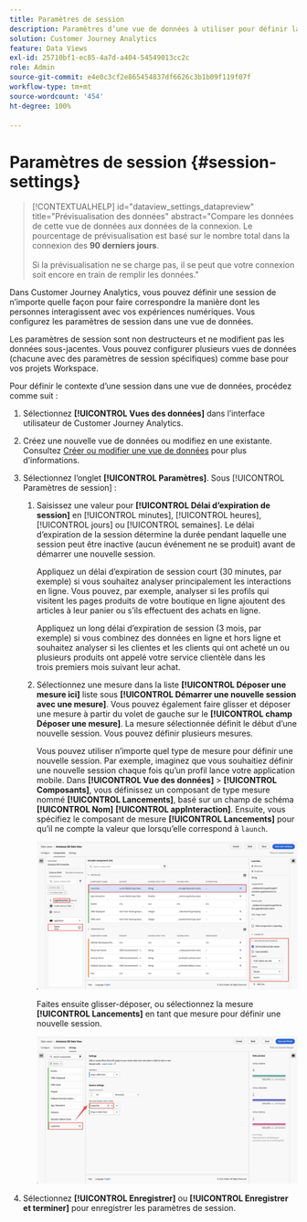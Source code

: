 ```yaml
---
title: Paramètres de session
description: Paramètres d’une vue de données à utiliser pour définir la durée d’une session ainsi que le déclencheur pour lancer une nouvelle session
solution: Customer Journey Analytics
feature: Data Views
exl-id: 25710bf1-ec85-4a7d-a404-54549013cc2c
role: Admin
source-git-commit: e4e0c3cf2e865454837df6626c3b1b09f119f07f
workflow-type: tm+mt
source-wordcount: '454'
ht-degree: 100%

---
```


# Paramètres de session {#session-settings}

<!-- markdownlint-disable MD034 -->

>[!CONTEXTUALHELP]
>id="dataview_settings_datapreview"
>title="Prévisualisation des données"
>abstract="Compare les données de cette vue de données aux données de la connexion. Le pourcentage de prévisualisation est basé sur le nombre total dans la connexion des **90 derniers jours**.<br><br/>Si la prévisualisation ne se charge pas, il se peut que votre connexion soit encore en train de remplir les données."

<!-- markdownlint-enable MD034 -->

<!-- markdownlint-enable MD034 -->


Dans Customer Journey Analytics, vous pouvez définir une session de n’importe quelle façon pour faire correspondre la manière dont les personnes interagissent avec vos expériences numériques. Vous configurez les paramètres de session dans une vue de données.

Les paramètres de session sont non destructeurs et ne modifient pas les données sous-jacentes. Vous pouvez configurer plusieurs vues de données (chacune avec des paramètres de session spécifiques) comme base pour vos projets Workspace.

Pour définir le contexte d’une session dans une vue de données, procédez comme suit :

1. Sélectionnez **[!UICONTROL Vues des données]** dans l’interface utilisateur de Customer Journey Analytics.

2. Créez une nouvelle vue de données ou modifiez en une existante. Consultez [Créer ou modifier une vue de données](create-dataview.md) pour plus d’informations.

3. Sélectionnez l’onglet **[!UICONTROL Paramètres]**. Sous [!UICONTROL Paramètres de session] :

   1. Saisissez une valeur pour **[!UICONTROL Délai d’expiration de session]** en [!UICONTROL minutes], [!UICONTROL heures], [!UICONTROL jours] ou [!UICONTROL semaines]. Le délai d’expiration de la session détermine la durée pendant laquelle une session peut être inactive (aucun événement ne se produit) avant de démarrer une nouvelle session.

      Appliquez un délai d’expiration de session court (30 minutes, par exemple) si vous souhaitez analyser principalement les interactions en ligne. Vous pouvez, par exemple, analyser si les profils qui visitent les pages produits de votre boutique en ligne ajoutent des articles à leur panier ou s’ils effectuent des achats en ligne.

      Appliquez un long délai d’expiration de session (3 mois, par exemple) si vous combinez des données en ligne et hors ligne et souhaitez analyser si les clientes et les clients qui ont acheté un ou plusieurs produits ont appelé votre service clientèle dans les trois premiers mois suivant leur achat.


   2. Sélectionnez une mesure dans la liste **[!UICONTROL Déposer une mesure ici]** liste sous **[!UICONTROL Démarrer une nouvelle session avec une mesure]**. Vous pouvez également faire glisser et déposer une mesure à partir du volet de gauche sur le **[!UICONTROL champ Déposer une mesure]**. La mesure sélectionnée définit le début d’une nouvelle session. Vous pouvez définir plusieurs mesures.

      Vous pouvez utiliser n’importe quel type de mesure pour définir une nouvelle session. Par exemple, imaginez que vous souhaitiez définir une nouvelle session chaque fois qu’un profil lance votre application mobile. Dans **[!UICONTROL Vue des données]** > **[!UICONTROL Composants]**, vous définissez un composant de type mesure nommé **[!UICONTROL Lancements]**, basé sur un champ de schéma **[!UICONTROL Nom]** **[!UICONTROL appInteraction]**. Ensuite, vous spécifiez le composant de mesure **[!UICONTROL Lancements]** pour qu’il ne compte la valeur que lorsqu’elle correspond à `launch`.

      ![Composant de mesure d’interaction de l’application Lancements](assets/component-launches.png)

      Faites ensuite glisser-déposer, ou sélectionnez la mesure **[!UICONTROL Lancements]** en tant que mesure pour définir une nouvelle session.

      ![Paramètres de session Lancements](assets/session-settings-launches-metric.png)



4. Sélectionnez **[!UICONTROL Enregistrer]** ou **[!UICONTROL Enregistrer et terminer]** pour enregistrer les paramètres de session.
